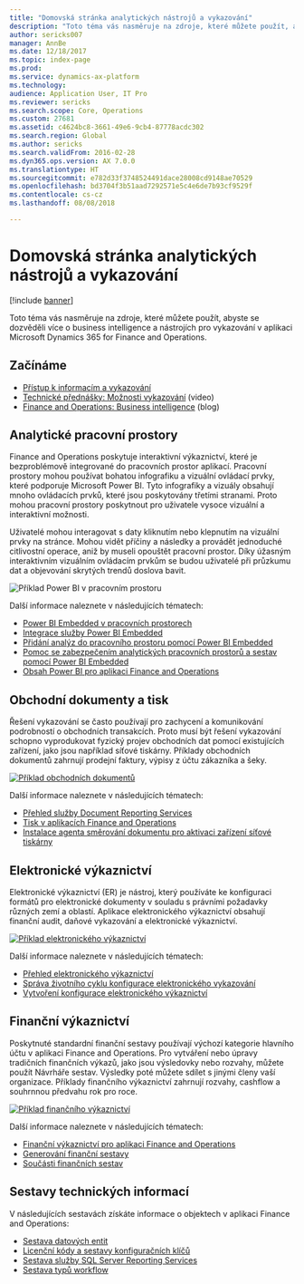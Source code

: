 ```yaml
---
title: "Domovská stránka analytických nástrojů a vykazování"
description: "Toto téma vás nasměruje na zdroje, které můžete použít, abyste se dozvěděli více o business intelligence a nástrojích pro vykazování v aplikaci Microsoft Dynamics 365 for Finance and Operations."
author: sericks007
manager: AnnBe
ms.date: 12/18/2017
ms.topic: index-page
ms.prod: 
ms.service: dynamics-ax-platform
ms.technology: 
audience: Application User, IT Pro
ms.reviewer: sericks
ms.search.scope: Core, Operations
ms.custom: 27681
ms.assetid: c4624bc8-3661-49e6-9cb4-87778acdc302
ms.search.region: Global
ms.author: sericks
ms.search.validFrom: 2016-02-28
ms.dyn365.ops.version: AX 7.0.0
ms.translationtype: HT
ms.sourcegitcommit: e782d33f3748524491dace28008cd9148ae70529
ms.openlocfilehash: bd3704f3b51aad7292571e5c4e6de7b93cf9529f
ms.contentlocale: cs-cz
ms.lasthandoff: 08/08/2018

---
```


# <a name="business-intelligence-bi-and-reporting-home-page"></a>Domovská stránka analytických nástrojů a vykazování

[!include [banner](../includes/banner.md)]

Toto téma vás nasměruje na zdroje, které můžete použít, abyste se dozvěděli více o business intelligence a nástrojích pro vykazování v aplikaci Microsoft Dynamics 365 for Finance and Operations.

## <a name="get-started"></a>Začínáme
- [Přístup k informacím a vykazování](information-access-reporting.md)
- [Technické přednášky: Možnosti vykazování](https://www.youtube.com/watch?v=NzZONjKs5xA) (video)
- [Finance and Operations: Business intelligence](https://blogs.msdn.microsoft.com/dynamicsaxbi/) (blog)

## <a name="analytical-workspaces"></a>Analytické pracovní prostory
Finance and Operations poskytuje interaktivní výkaznictví, které je bezproblémově integrované do pracovních prostor aplikací. Pracovní prostory mohou používat bohatou infografiku a vizuální ovládací prvky, které podporuje Microsoft Power BI. Tyto infografiky a vizuály obsahují mnoho ovládacích prvků, které jsou poskytovány třetími stranami. Proto mohou pracovní prostory poskytnout pro uživatele vysoce vizuální a interaktivní možnosti.

Uživatelé mohou interagovat s daty kliknutím nebo klepnutím na vizuální prvky na stránce. Mohou vidět příčiny a následky a provádět jednoduché citlivostní operace, aniž by museli opouštět pracovní prostor. Díky úžasným interaktivním vizuálním ovládacím prvkům se budou uživatelé při průzkumu dat a objevování skrytých trendů doslova bavit.

![Příklad Power BI v pracovním prostoru](./media/Power-BI-in-D365-Workspace.png)

Další informace naleznete v následujících tématech:

- [Power BI Embedded v pracovních prostorech](embed-power-bi-workspaces.md)
- [Integrace služby Power BI Embedded](power-bi-embedded-integration.md)
- [Přidání analýz do pracovního prostoru pomocí Power BI Embedded](add-analytics-tab-workspaces.md)
- [Pomoc se zabezpečením analytických pracovních prostorů a sestav pomocí Power BI Embedded](secure-analytical-workspaces.md)
- [Obsah Power BI pro aplikaci Finance and Operations](power-bi-home-page.md)

## <a name="business-documents-and-printing"></a>Obchodní dokumenty a tisk
Řešení vykazování se často používají pro zachycení a komunikování podrobností o obchodních transakcích. Proto musí být řešení vykazování schopno vyprodukovat fyzický projev obchodních dat pomocí existujících zařízení, jako jsou například síťové tiskárny. Příklady obchodních dokumentů zahrnují prodejní faktury, výpisy z účtu zákazníka a šeky.

[![Příklad obchodních dokumentů](./media/image-of-business-documents-1024x632.png)](./media/image-of-business-documents.png)

Další informace naleznete v následujících tématech:

- [Přehled služby Document Reporting Services](document-reporting-services.md)
- [Tisk v aplikacích Finance and Operations](print-documents.md)
- [Instalace agenta směrování dokumentu pro aktivaci zařízení síťové tiskárny](install-document-routing-agent.md)

## <a name="electronic-reporting"></a>Elektronické výkaznictví
Elektronické výkaznictví (ER) je nástroj, který používáte ke konfiguraci formátů pro elektronické dokumenty v souladu s právními požadavky různých zemí a oblastí. Aplikace elektronického výkaznictví obsahují finanční audit, daňové vykazování a elektronické výkaznictví.

[![Příklad elektronického výkaznictví](./media/electronic-reporting-example.png)](./media/electronic-reporting-example.png)

Další informace naleznete v následujících tématech:

- [Přehled elektronického výkaznictví](general-electronic-reporting.md)
- [Správa životního cyklu konfigurace elektronického vykazování](general-electronic-reporting-manage-configuration-lifecycle.md)
- [Vytvoření konfigurace elektronického výkaznictví](electronic-reporting-configuration.md)

## <a name="financial-reporting"></a>Finanční výkaznictví
Poskytnuté standardní finanční sestavy používají výchozí kategorie hlavního účtu v aplikaci Finance and Operations. Pro vytváření nebo úpravy tradičních finančních výkazů, jako jsou výsledovky nebo rozvahy, můžete použít Návrháře sestav. Výsledky poté můžete sdílet s jinými členy vaší organizace. Příklady finančního výkaznictví zahrnují rozvahy, cashflow a souhrnnou předvahu rok pro roce.

[![Příklad finančního výkaznictví](./media/financial-reporting-example.png)](./media/financial-reporting-example.png)

Další informace naleznete v následujících tématech:

- [Finanční výkaznictví pro aplikaci Finance and Operations](financial-reporting-intro.md)
- [Generování finanční sestavy](generate-financial-report.md)
- [Součásti finančních sestav](financial-report-components.md)

## <a name="technical-reference-reports"></a>Sestavy technických informací
V následujících sestavách získáte informace o objektech v aplikaci Finance and Operations:

- [Sestava datových entit](../data-entities/data-entities-report.md)
- [Licenční kódy a sestavy konfiguračních klíčů](../sysadmin/license-codes-configuration-keys-report.md)
- [Sestava služby SQL Server Reporting Services](SSRS-report.md)
- [Sestava typů workflow](../../fin-and-ops/organization-administration/workflow-types-report.md)

